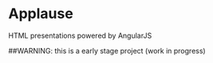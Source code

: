 # Applause
HTML presentations powered by AngularJS

##WARNING: this is a early stage project (work in progress)
